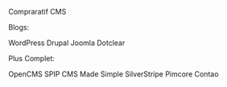 Compraratif CMS

Blogs:

WordPress
Drupal
Joomla
Dotclear

Plus Complet:

OpenCMS
SPIP
CMS Made Simple
SilverStripe
Pimcore
Contao
